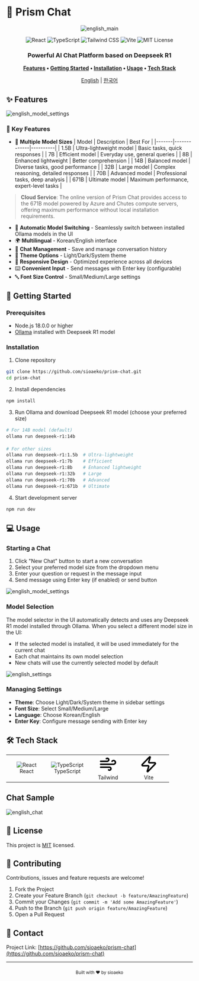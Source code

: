 # 🌈 Prism Chat

<div align="center">
  
![english_main](https://github.com/user-attachments/assets/5a50ba65-f41a-4ed6-b187-a3018ef32059)


  <p align="center">
    <img src="https://img.shields.io/badge/React-61DAFB?style=flat-square&logo=react&logoColor=black" alt="React" />
    <img src="https://img.shields.io/badge/TypeScript-3178C6?style=flat-square&logo=typescript&logoColor=white" alt="TypeScript" />
    <img src="https://img.shields.io/badge/Tailwind_CSS-38B2AC?style=flat-square&logo=tailwind-css&logoColor=white" alt="Tailwind CSS" />
    <img src="https://img.shields.io/badge/Vite-646CFF?style=flat-square&logo=vite&logoColor=white" alt="Vite" />
    <img src="https://img.shields.io/badge/license-MIT-blue.svg?style=flat-square" alt="MIT License" />
  </p>

  <h3>Powerful AI Chat Platform based on Deepseek R1</h3>

  <p>
    <b>
      <a href="#-features">Features</a> •
      <a href="#-getting-started">Getting Started</a> •
      <a href="#-installation">Installation</a> •
      <a href="#-usage">Usage</a> •
      <a href="#-tech-stack">Tech Stack</a>
    </b>
  </p>

  [English](README.md) | [한국어](README.ko.md)
</div>

## ✨ Features

![english_model_settings](https://github.com/user-attachments/assets/34c79977-96e8-4570-91b7-0d93b155522e)

### 🎯 Key Features

- 🤖 **Multiple Model Sizes**
  | Model | Description | Best For |
  |-------|-------------|----------|
  | 1.5B | Ultra-lightweight model | Basic tasks, quick responses |
  | 7B | Efficient model | Everyday use, general queries |
  | 8B | Enhanced lightweight | Better comprehension |
  | 14B | Balanced model | Diverse tasks, good performance |
  | 32B | Large model | Complex reasoning, detailed responses |
  | 70B | Advanced model | Professional tasks, deep analysis |
  | 671B | Ultimate model | Maximum performance, expert-level tasks |

> **Cloud Service**: The online version of Prism Chat provides access to the 671B model powered by Azure and Chutes compute servers, offering maximum performance without local installation requirements.

- 🔄 **Automatic Model Switching** - Seamlessly switch between installed Ollama models in the UI
- 🌍 **Multilingual** - Korean/English interface
- 💬 **Chat Management** - Save and manage conversation history
- 🎨 **Theme Options** - Light/Dark/System theme
- 📱 **Responsive Design** - Optimized experience across all devices
- ⌨️ **Convenient Input** - Send messages with Enter key (configurable)
- 🔤 **Font Size Control** - Small/Medium/Large settings

## 🚀 Getting Started

### Prerequisites

- Node.js 18.0.0 or higher
- [Ollama](https://ollama.ai) installed with Deepseek R1 model

### Installation

1. Clone repository
```bash
git clone https://github.com/sioaeko/prism-chat.git
cd prism-chat
```
2. Install dependencies
```bash
npm install
```

3. Run Ollama and download Deepseek R1 model (choose your preferred size)
```bash
# For 14B model (default)
ollama run deepseek-r1:14b

# For other sizes
ollama run deepseek-r1:1.5b  # Ultra-lightweight
ollama run deepseek-r1:7b    # Efficient
ollama run deepseek-r1:8b    # Enhanced lightweight
ollama run deepseek-r1:32b   # Large
ollama run deepseek-r1:70b   # Advanced
ollama run deepseek-r1:671b  # Ultimate
```

4. Start development server
```bash
npm run dev
```

## 💻 Usage

### Starting a Chat

1. Click "New Chat" button to start a new conversation
2. Select your preferred model size from the dropdown menu
3. Enter your question or request in the message input
4. Send message using Enter key (if enabled) or send button

![english_model_settings](https://github.com/user-attachments/assets/c1718f2d-53c6-439e-8eb4-4a108bae907b)

### Model Selection

The model selector in the UI automatically detects and uses any Deepseek R1 model installed through Ollama. When you select a different model size in the UI:

- If the selected model is installed, it will be used immediately for the current chat
- Each chat maintains its own model selection
- New chats will use the currently selected model by default

![english_settings](https://github.com/user-attachments/assets/0af31ba3-1ec6-4f2d-a8b1-de89eeb71d57)

### Managing Settings

- **Theme**: Choose Light/Dark/System theme in sidebar settings
- **Font Size**: Select Small/Medium/Large
- **Language**: Choose Korean/English
- **Enter Key**: Configure message sending with Enter key

## 🛠 Tech Stack

<div align="center">
  <table>
    <tr>
      <td align="center" width="96">
        <img src="https://techstack-generator.vercel.app/react-icon.svg" alt="React" width="48" height="48" />
        <br>React
      </td>
      <td align="center" width="96">
        <img src="https://techstack-generator.vercel.app/ts-icon.svg" alt="TypeScript" width="48" height="48" />
        <br>TypeScript
      </td>
      <td align="center" width="96">
        <img src="https://raw.githubusercontent.com/lucide-icons/lucide/main/icons/wind.svg" alt="Tailwind" width="48" height="48" />
        <br>Tailwind
      </td>
      <td align="center" width="96">
        <img src="https://raw.githubusercontent.com/lucide-icons/lucide/main/icons/zap.svg" alt="Vite" width="48" height="48" />
        <br>Vite
      </td>
    </tr>
  </table>
</div>

## Chat Sample

![english_chat](https://github.com/user-attachments/assets/68a91c2d-f8d6-47f0-8714-6b23852adab0)

## 📝 License

This project is [MIT](LICENSE) licensed.

## 🤝 Contributing

Contributions, issues and feature requests are welcome!

1. Fork the Project
2. Create your Feature Branch (`git checkout -b feature/AmazingFeature`)
3. Commit your Changes (`git commit -m 'Add some AmazingFeature'`)
4. Push to the Branch (`git push origin feature/AmazingFeature`)
5. Open a Pull Request

## 📧 Contact

Project Link: [https://github.com/sioaeko/prism-chat](https://github.com/sioaeko/prism-chat)

---

<div align="center">
  <sub>Built with ❤️ by sioaeko</sub>
</div>
